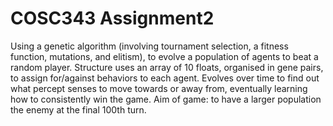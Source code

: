 # COSC343 Assignment2

Using a genetic algorithm (involving tournament selection, a fitness function, mutations, and elitism), to evolve a population of agents to beat a random player.
Structure uses an array of 10 floats, organised in gene pairs, to assign for/against behaviors to each agent. 
Evolves over time to find out what percept senses to move towards or away from, eventually learning how to consistently win the game.
  Aim of game: to have a larger population the enemy at the final 100th turn.
